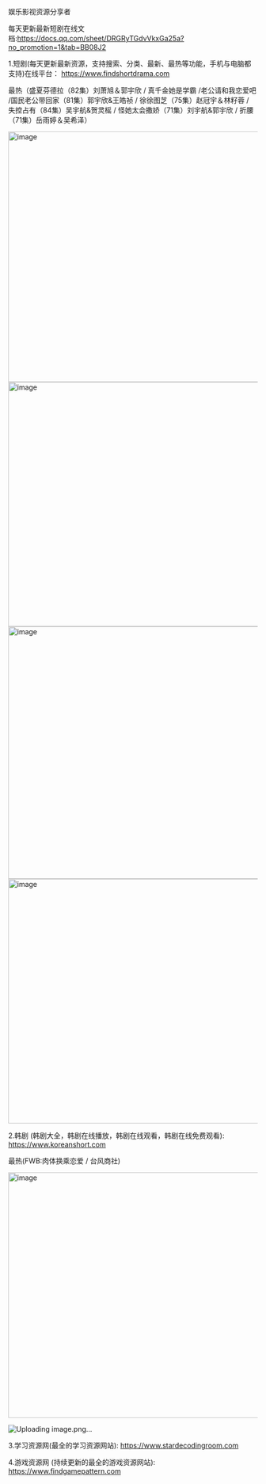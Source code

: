 娱乐影视资源分享者

每天更新最新短剧在线文档:https://docs.qq.com/sheet/DRGRyTGdvVkxGa25a?no_promotion=1&tab=BB08J2

1.短剧(每天更新最新资源，支持搜索、分类、最新、最热等功能，手机与电脑都支持)在线平台： https://www.findshortdrama.com 

最热（盛夏芬德拉（82集）刘萧旭＆郭宇欣 / 真千金她是学霸 /老公请和我恋爱吧 /国民老公带回家（81集）郭宇欣&王皓祯 / 徐徐图芝（75集）赵冠宇＆林籽蓉 / 失控占有（84集）吴宇航&贺灵榣 / 怪她太会撒娇（71集）刘宇航&郭宇欣 /
折腰（71集）岳雨婷＆吴希泽）

<img width="1715" height="506" alt="image" src="https://github.com/user-attachments/assets/ba9af6e4-9feb-48d0-be28-ede8627d154f" />

<img width="1715" height="494" alt="image" src="https://github.com/user-attachments/assets/69a0f67c-7271-4dc7-a2ac-76b717c95527" />

<img width="1714" height="510" alt="image" src="https://github.com/user-attachments/assets/a463a303-856d-447c-85f6-e0631cda502b" />

<img width="1720" height="494" alt="image" src="https://github.com/user-attachments/assets/6b2052c2-138a-4922-a621-17d7d8995eb4" />





2.韩剧 (韩剧大全，韩剧在线播放，韩剧在线观看，韩剧在线免费观看): https://www.koreanshort.com 

最热(FWB:肉体换乘恋爱 / 台风商社)

<img width="1708" height="496" alt="image" src="https://github.com/user-attachments/assets/eb5269f7-11ed-49c6-8e8c-d2a8a8d83e7a" />

![Uploading image.png…]()



3.学习资源网(最全的学习资源网站): https://www.stardecodingroom.com

4.游戏资源网 (持续更新的最全的游戏资源网站): https://www.findgamepattern.com
